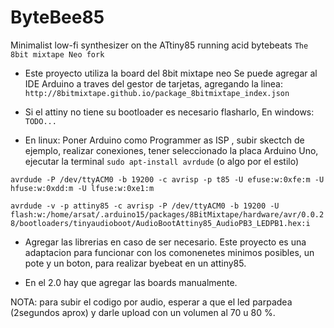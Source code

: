 # ByteBee85
Minimalist low-fi synthesizer on the ATtiny85 running acid bytebeats
``The 8bit mixtape Neo fork``


- Este proyecto utiliza la board del 8bit mixtape neo 
Se puede agregar al IDE Arduino a traves del gestor de tarjetas, agregando la linea: 
`http://8bitmixtape.github.io/package_8bitmixtape_index.json`

- Si el attiny no tiene su bootloader es necesario flasharlo, 
En windows: 
``TODO...``

- En linux:
Poner Arduino como Programmer as ISP , subir skectch de ejemplo, realizar conexiones, tener seleccionado la placa Arduino Uno, ejecutar la terminal 
``sudo apt-install avrdude`` (o algo por el estilo) 


``avrdude -P /dev/ttyACM0 -b 19200 -c avrisp -p t85 -U efuse:w:0xfe:m -U hfuse:w:0xdd:m -U lfuse:w:0xe1:m``

``avrdude -v -p attiny85 -c avrisp -P /dev/ttyACM0 -b 19200 -U flash:w:/home/arsat/.arduino15/packages/8BitMixtape/hardware/avr/0.0.28/bootloaders/tinyaudioboot/AudioBootAttiny85_AudioPB3_LEDPB1.hex:i``


- Agregar las librerias en caso de ser necesario. 
Este proyecto es una adaptacion para funcionar con los comonenetes minimos posibles, un pote y un boton, para realizar byebeat en un attiny85. 

- En el 2.0 hay que agregar las boards manualmente. 

NOTA: para subir el codigo por audio, esperar a que el led parpadea (2segundos aprox) y darle upload con un volumen al 70 u 80 %. 
